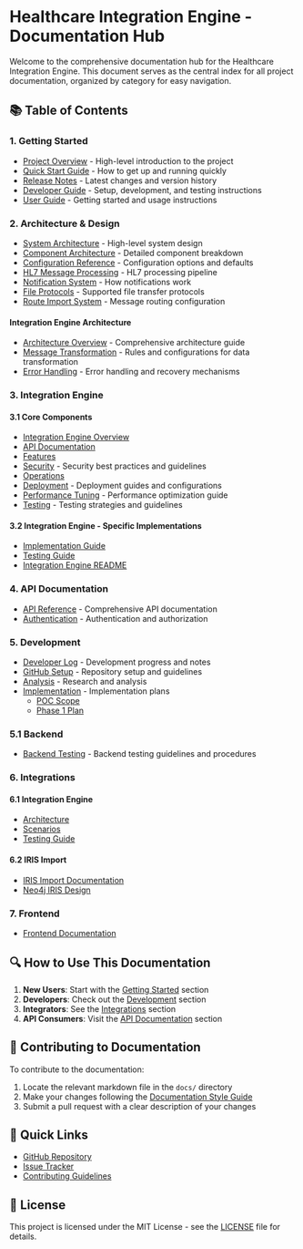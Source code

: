 # Healthcare Integration Engine - Documentation Hub

Welcome to the comprehensive documentation hub for the Healthcare Integration Engine. This document serves as the central index for all project documentation, organized by category for easy navigation.

## 📚 Table of Contents

### 1. Getting Started
- [Project Overview](README.md) - High-level introduction to the project
- [Quick Start Guide](README.md#-quick-start) - How to get up and running quickly
- [Release Notes](RELEASE_NOTES.md) - Latest changes and version history
- [Developer Guide](DEVELOPER_GUIDE.md) - Setup, development, and testing instructions
- [User Guide](USER_GUIDE.md) - Getting started and usage instructions

### 2. Architecture & Design
- [System Architecture](docs/architecture/overview.md) - High-level system design
- [Component Architecture](docs/architecture/components.md) - Detailed component breakdown
- [Configuration Reference](docs/architecture/configuration-reference.md) - Configuration options and defaults
- [HL7 Message Processing](docs/hl7-message-processing.md) - HL7 processing pipeline
- [Notification System](docs/notification-system.md) - How notifications work
- [File Protocols](docs/design/file-protocols.md) - Supported file transfer protocols
- [Route Import System](docs/design/route-import-system.md) - Message routing configuration

#### Integration Engine Architecture
- [Architecture Overview](docs/architecture/integration-engine/README.md) - Comprehensive architecture guide
- [Message Transformation](docs/architecture/integration-engine/message-transformation.md) - Rules and configurations for data transformation
- [Error Handling](docs/architecture/integration-engine/error-handling.md) - Error handling and recovery mechanisms

### 3. Integration Engine

#### 3.1 Core Components
- [Integration Engine Overview](docs/integration-engine/README.md)
- [API Documentation](docs/integration-engine/api/README.md)
- [Features](docs/integration-engine/features/README.md)
- [Security](docs/security/integration-engine/README.md) - Security best practices and guidelines
- [Operations](docs/integration-engine/operations/README.md)
- [Deployment](docs/deployment/integration-engine/README.md) - Deployment guides and configurations
- [Performance Tuning](docs/performance/integration-engine/README.md) - Performance optimization guide
- [Testing](docs/testing/integration-engine/README.md) - Testing strategies and guidelines

#### 3.2 Integration Engine - Specific Implementations
- [Implementation Guide](integration_engine/IMPLEMENTATION_GUIDE.md)
- [Testing Guide](docs/testing/integration-engine/README.md)
- [Integration Engine README](integration_engine/README.md)

### 4. API Documentation
- [API Reference](docs/API.md) - Comprehensive API documentation
- [Authentication](docs/authentication.md) - Authentication and authorization

### 5. Development
- [Developer Log](DEV_LOG.md) - Development progress and notes
- [GitHub Setup](docs/github-setup.md) - Repository setup and guidelines
- [Analysis](docs/analysis/healthcare-integration-engines.md) - Research and analysis
- [Implementation](docs/implementation/phase1-plan.md) - Implementation plans
  - [POC Scope](docs/implementation/poc-scope.md)
  - [Phase 1 Plan](docs/implementation/phase1-plan.md)

### 5.1 Backend
- [Backend Testing](backend/TESTING.md) - Backend testing guidelines and procedures

### 6. Integrations

#### 6.1 Integration Engine
- [Architecture](docs/architecture/integration-engine/README.md)
- [Scenarios](docs/Integrations/IntegrationEngine/scenarios/README.md)
- [Testing Guide](docs/testing/integration-engine/README.md)

#### 6.2 IRIS Import
- [IRIS Import Documentation](services/iris_import/Docs/IRIS_IMPORT.md)
- [Neo4j IRIS Design](docs/Neo4j_IRIS_Design_Implementation.md)

### 7. Frontend
- [Frontend Documentation](frontend/README.md)

## 🔍 How to Use This Documentation

1. **New Users**: Start with the [Getting Started](#1-getting-started) section
2. **Developers**: Check out the [Development](#5-development) section
3. **Integrators**: See the [Integrations](#6-integrations) section
4. **API Consumers**: Visit the [API Documentation](#4-api-documentation) section

## 📝 Contributing to Documentation

To contribute to the documentation:

1. Locate the relevant markdown file in the `docs/` directory
2. Make your changes following the [Documentation Style Guide](CONTRIBUTING.md#documentation-style-guide)
3. Submit a pull request with a clear description of your changes

## 🔗 Quick Links

- [GitHub Repository](https://github.com/your-org/healthcare-integration-engine)
- [Issue Tracker](https://github.com/your-org/healthcare-integration-engine/issues)
- [Contributing Guidelines](CONTRIBUTING.md)

## 📄 License

This project is licensed under the MIT License - see the [LICENSE](LICENSE) file for details.
